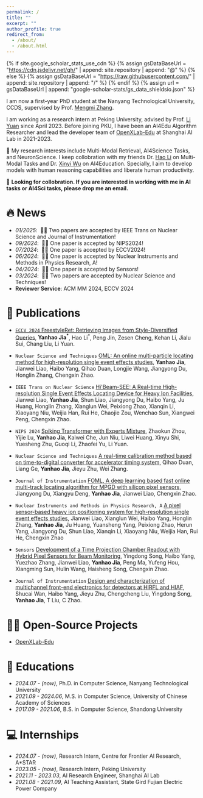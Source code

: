 ```yaml
---
permalink: /
title: ""
excerpt: ""
author_profile: true
redirect_from: 
  - /about/
  - /about.html
---
```


{% if site.google_scholar_stats_use_cdn %}
{% assign gsDataBaseUrl = "https://cdn.jsdelivr.net/gh/" | append: site.repository | append: "@" %}
{% else %}
{% assign gsDataBaseUrl = "https://raw.githubusercontent.com/" | append: site.repository | append: "/" %}
{% endif %}
{% assign url = gsDataBaseUrl | append: "google-scholar-stats/gs_data_shieldsio.json" %}

<span class='anchor' id='about-me'></span>

I am now a first-year PhD student at the Nanyang Technological University, CCDS, supervised by Prof. [Mengmi Zhang](https://scholar.google.com/citations?user=G2sVOhcAAAAJ&hl=en).

I am working as a research intern at Peking University, advised by Prof. [Li Yuan](https://www.ece.pku.edu.cn/info/1046/2678.htm) since April 2023. Before joining PKU, I have been an AI4Edu Algorithm Researcher and lead the developer team of [OpenXLab-Edu](https://xedu.readthedocs.io/zh/master/about/team.html) at Shanghai AI Lab in 2021-2023.

🤔 My research interests include Multi-Modal Retrieval, AI4Science Tasks, and NeuronScience. I keep collobration with my friends Dr. [Hao Li](https://scholar.google.com/citations?user=y4va91AAAAAJ&hl=en) on Multi-Modal Tasks and Dr. [Xinyi Wu](https://riesummer.github.io/) on AI4Education. Specially, I aim to develop models with human reasoning capabilities and liberate human productivity.


🤝 **Looking for collobration. If you are interested in working with me in AI tasks or AI4Sci tasks, please drop me an email.**

# 🔥 News
- *01/2025*: &nbsp;🎉🎉 Two papers are accepted by IEEE Trans on Nuclear Science and Journal of Instrumentation!
- *09/2024*: &nbsp;🎉🎉 One paper is accepted by NIPS2024!
- *07/2024*: &nbsp;🎉🎉 One paper is accepted by ECCV2024!
- *06/2024*: &nbsp;🎉🎉 One paper is accepted by Nuclear Instruments and Methods in Physics Research, A!
- *04/2024*: &nbsp;🎉🎉 One paper is accepted by Sensors!
- *03/2024*: &nbsp;🎉🎉 Two papers are accepted by Nuclear Science and Techniques!
- **Reviewer Service**: ACM MM 2024, ECCV 2024 

# 📝 Publications <a href='https://scholar.google.com/citations?user=jQx7NpQAAAAJ&hl=en'>

- ``ECCV 2024`` [FreestyleRet: Retrieving Images from Style-Diversified Queries](https://www.ecva.net/papers/eccv_2024/papers_ECCV/papers/03384.pdf), **Yanhao Jia<sup>*</sup>**, Hao Li<sup>*</sup>, Peng Jin, Zesen Cheng, Kehan Li, Jialu Sui, Chang Liu, Li Yuan.

- ``Nuclear Science and Techniques`` [OML: An online multi-particle locating method for high-resolution single event effects studies](https://link.springer.com/article/10.1007/s41365-024-01539-6), **Yanhao Jia**, Jianwei Liao, Haibo Yang, Qihao Duan, Longjie Wang, Jiangyong Du, Honglin Zhang, Chengxin Zhao.

- ``IEEE Trans on Nuclear Science`` [Hi'Beam-SEE: A Real-time High-resolution Single Event Effects Locating Device for Heavy Ion Facilities](), Jianwei Liao, **Yanhao Jia**, Shun Liao, Jiangyong Du, Haibo Yang, Ju Huang, Honglin Zhang, Xianglun Wei, Peixiong Zhao, Xianqin Li, Xiaoyang Niu, Weijia Han, Rui He, Chaojie Zou, Wenchao Sun, Xiangwei Peng, Chengxin Zhao.

- ``NIPS 2024`` [Spiking Transformer with Experts Mixture](https://openreview.net/pdf?id=WcIeEtY3AG), Zhaokun Zhou, Yijie Lu, **Yanhao Jia**, Kaiwei Che, Jun Niu, Liwei Huang, Xinyu Shi, Yuesheng Zhu, Guoqi Li, Zhaofei Yu, Li Yuan.

- ``Nuclear Science and Techniques`` [A real-time calibration method based on time-to-digital converter for accelerator timing system](https://link.springer.com/article/10.1007/s41365-024-01510-5), Qihao Duan, Liang Ge, **Yanhao Jia**, Jieyu Zhu, Wei Zhang.

- ``Journal of Instrumentation`` [FOML, A deep learning based fast online multi-track locating algorithm for MPGD with silicon pixel sensors](), Jiangyong Du, Xiangyu Deng, **Yanhao Jia**, Jianwei Liao, Chengxin Zhao.

- ``Nuclear Instruments and Methods in Physics Research, A`` [A pixel sensor-based heavy ion positioning system for high-resolution single event effects studies](https://www.sciencedirect.com/science/article/abs/pii/S0168900224004649), Jianwei Liao, Xianglun Wei, Haibo Yang, Honglin Zhang, **Yanhao Jia**, Ju Huang, Yuansheng Yang, Peixiong Zhao, Herun Yang, Jiangyong Du, Shun Liao, Xianqin Li, Xiaoyang Niu, Weijia Han, Rui He, Chengxin Zhao

- ``Sensors`` [Development of a Time Projection Chamber Readout with Hybrid Pixel Sensors for Beam Monitoring](https://www.mdpi.com/1424-8220/24/8/2387), Yingdong Song, Haibo Yang, Yuezhao Zhang, Jianwei Liao, **Yanhao Jia**, Peng Ma, Yufeng Hou, Xiangming Sun, Hulin Wang, Haisheng Song, Chengxin Zhao.

- ``Journal of Instrumentation`` [Design and characterization of multichannel front-end electronics for detectors at HIRFL and HIAF](https://iopscience.iop.org/article/10.1088/1748-0221/18/11/C11006/meta), Shucai Wan, Haibo Yang, Jieyu Zhu, Chengcheng Liu, Yingdong Song, **Yanhao Jia**, T Liu, C Zhao.


# 👨‍💻 Open-Source Projects
- [OpenXLab-Edu](https://xedu.readthedocs.io/)

# 📖 Educations
- *2024.07 - (now)*, Ph.D. in Computer Science, Nanyang Technological University
- *2021.09 - 2024.06*, M.S. in Computer Science, University of Chinese Academy of Sciences
- *2017.09 - 2021.06*, B.S. in Computer Science, Shandong University

# 💻 Internships
- *2024.07 - (now)*, Research Intern, Centre for Frontier AI Research, A*STAR
- *2023.05 - (now)*, Research Intern, Peking University
- *2021.11 - 2023.03*, AI Research Engineer, Shanghai AI Lab
- *2021.08 - 2021.09*, AI Teaching Assistant, State Gird Fujian Electric Power Company
